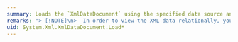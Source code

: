 ```yaml
---
summary: Loads the `XmlDataDocument` using the specified data source and synchronizes the <xref href="System.Data.DataSet"></xref> with the loaded data.
remarks: "> [!NOTE]\n>  In order to view the XML data relationally, you must first specify a schema to use for data mapping. This can be done either by calling the <xref:System.Data.DataSet.ReadXmlSchema%2A> method or by creating the tables and columns within the `DataSet` manually. This step must be done before calling `Load`.  \n  \n `XmlDataDocument` does not support creating entity references. If the data includes entity references, the `Load` method resolves and expands any entity references. However, if you are using the `Load` overload that takes a <xref:System.Xml.XmlReader> as an argument, you must specify an `XmlReader` that can resolve entities."
uid: System.Xml.XmlDataDocument.Load*
---
```

